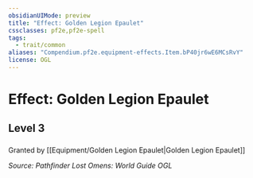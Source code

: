 ```yaml
---
obsidianUIMode: preview
title: "Effect: Golden Legion Epaulet"
cssclasses: pf2e,pf2e-spell
tags:
  - trait/common
aliases: "Compendium.pf2e.equipment-effects.Item.bP40jr6wE6MCsRvY"
license: OGL
---
```

# Effect: Golden Legion Epaulet
## Level 3
### 






Granted by [[Equipment/Golden Legion Epaulet|Golden Legion Epaulet]]

*Source: Pathfinder Lost Omens: World Guide*
*OGL*